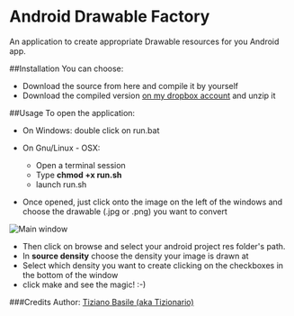 Android Drawable Factory
========================
An application to create appropriate Drawable resources for you Android app.

##Installation
You can choose:
* Download the source from here and compile it by yourself
* Download the compiled version [on my dropbox account](https://dl.dropboxusercontent.com/u/26664675/AndroidDrawableFactory.zip) and unzip it

##Usage
To open the application:  

* On Windows: double click on run.bat
* On Gnu/Linux - OSX:
    * Open a terminal session
    * Type __chmod +x run.sh__
    * launch run.sh

* Once opened, just click onto the image on the left of the windows and choose the drawable (.jpg or .png) you want to convert

![Main window](https://dl.dropboxusercontent.com/u/26664675/AndroidDrawableFactory/1.png)

* Then click on browse and select your android project res folder's path.
* In **source density** choose the density your image is drawn at
* Select which density you want to create clicking on the checkboxes in the bottom of the window
* click make and see the magic! :-)


###Credits
Author: [Tiziano Basile (aka Tizionario)][G+]












[G+]: http://plus.google.com/+TizianoBasile